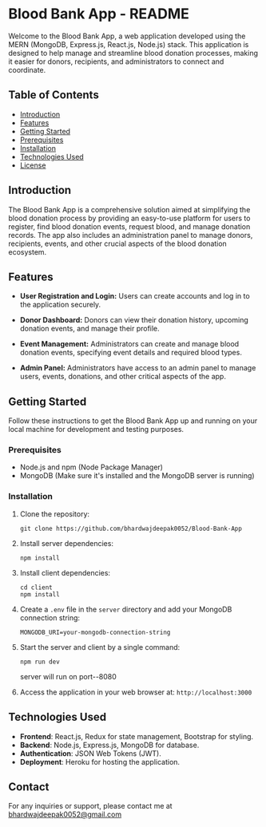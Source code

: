 # Blood Bank App - README

Welcome to the Blood Bank App, a web application developed using the MERN (MongoDB, Express.js, React.js, Node.js) stack. This application is designed to help manage and streamline blood donation processes, making it easier for donors, recipients, and administrators to connect and coordinate.

## Table of Contents

- [Introduction](#introduction)
- [Features](#features)
- [Getting Started](#getting-started)
- [Prerequisites](#prerequisites)
- [Installation](#installation)
- [Technologies Used](#technologies-used)
- [License](#license)

## Introduction

The Blood Bank App is a comprehensive solution aimed at simplifying the blood donation process by providing an easy-to-use platform for users to register, find blood donation events, request blood, and manage donation records. The app also includes an administration panel to manage donors, recipients, events, and other crucial aspects of the blood donation ecosystem.

## Features

- **User Registration and Login:** Users can create accounts and log in to the application securely.

- **Donor Dashboard:** Donors can view their donation history, upcoming donation events, and manage their profile.

- **Event Management:** Administrators can create and manage blood donation events, specifying event details and required blood types.

- **Admin Panel:** Administrators have access to an admin panel to manage users, events, donations, and other critical aspects of the app.

## Getting Started

Follow these instructions to get the Blood Bank App up and running on your local machine for development and testing purposes.

### Prerequisites

- Node.js and npm (Node Package Manager)
- MongoDB (Make sure it's installed and the MongoDB server is running)

### Installation

1. Clone the repository:
   ```
   git clone https://github.com/bhardwajdeepak0052/Blood-Bank-App
   ```

2. Install server dependencies:
   ```
   npm install
   ```

3. Install client dependencies:
   ```
   cd client
   npm install
   ```

4. Create a `.env` file in the `server` directory and add your MongoDB connection string:
   ```
   MONGODB_URI=your-mongodb-connection-string
   ```

5. Start the server and client by a single command:
   ```
   npm run dev
   ```
   server will run on port--8080

6. Access the application in your web browser at: `http://localhost:3000`

## Technologies Used

- **Frontend**: React.js, Redux for state management, Bootstrap for styling.
- **Backend**: Node.js, Express.js, MongoDB for database.
- **Authentication**: JSON Web Tokens (JWT).
- **Deployment**: Heroku for hosting the application.

## Contact

For any inquiries or support, please contact me at bhardwajdeepak0052@gmail.com
